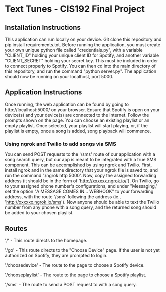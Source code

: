 # Text Tunes - CIS192 Final Project

## Installation Instructions
This application can run locally on your device. Git clone this repository and pip install requirements.txt. Before running the application, you must create your own unique python file called "credentials.py", with a variable "CLIENT_ID" holding your unique client ID for Spotify, and another variable "CLIENT_SECRET" holding your secret key. This must be included in order to connect properly to Spotify. You can then cd into the main directory of this repository, and run the command "python server.py". The application should now be running on your localhost, port 5000.

## Application Instructions
Once running, the web application can be found by going to http://localhost:5000/ on your browser. Ensure that Spotify is open on your device(s) and your device(s) are connected to the Internet. Follow the prompts shown on the page. You can choose an existing playlist or an empty playlist. Once selected, your playlist will start playing, or, if the playlist is empty, once a song is added, song playback will commence.

### Using ngrok and Twilio to add songs via SMS
You can send POST requests to the '/sms' route of our application with a song search query, but our app is meant to be integrated with a true SMS component. This can be accomplished by using ngrok and Twilio. First, install ngrok and in the same directory that your ngrok file is saved to, and run the command './ngrok http 5000'. Now, copy the assigned forwarding address (it should be in the form of 'http://xxxxxx.ngrok.io/'). On Twilio, go to your assigned phone number's configurations, and under "Messaging," set the option "A MESSAGE COMES IN... WEBHOOK" to your forwarding address, with the route '/sms' following the address (ie., 'http://xxxxxx.ngrok.io/sms'). Now anyone should be able to text the Twilio number from any phone with a song query, and the returned song should be added to your chosen playlist.

## Routes
'/' - This route directs to the homepage.

'/go' - This route directs to the "Choose Device" page. If the user is not yet authorized on Spotify, they are prompted to login.

'/choosedevice' - The route to the page to choose a Spotify device.

'/chooseplaylist' - The route to the page to choose a Spotify playlist.

'/sms' - The route to send a POST request to with a song query.
